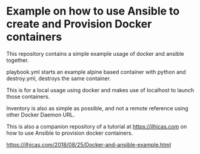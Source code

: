 # Example on how to use Ansible to create and Provision Docker containers

This repository contains a simple example usage of docker and ansible together.

playbook.yml starts an example alpine based container with python and destroy.yml, destroys the same container.

This is for a local usage using docker and makes use of localhost to launch those containers.

Inventory is also as simple as possible, and not a remote reference using other Docker Daemon URL.

This is also a companion repository of a tutorial at https://ilhicas.com on how to use Ansible to provision docker containers.

https://ilhicas.com/2018/08/25/Docker-and-ansible-example.html